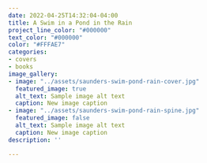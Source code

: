 ```yaml
---
date: 2022-04-25T14:32:04-04:00
title: A Swim in a Pond in the Rain
project_line_color: "#000000"
text_color: "#000000"
color: "#FFFAE7"
categories:
- covers
- books
image_gallery:
- image: "../assets/saunders-swim-pond-rain-cover.jpg"
  featured_image: true
  alt_text: Sample image alt text
  caption: New image caption
- image: "../assets/saunders-swim-pond-rain-spine.jpg"
  featured_image: false
  alt_text: Sample image alt text
  caption: New image caption
description: ''

---
```

